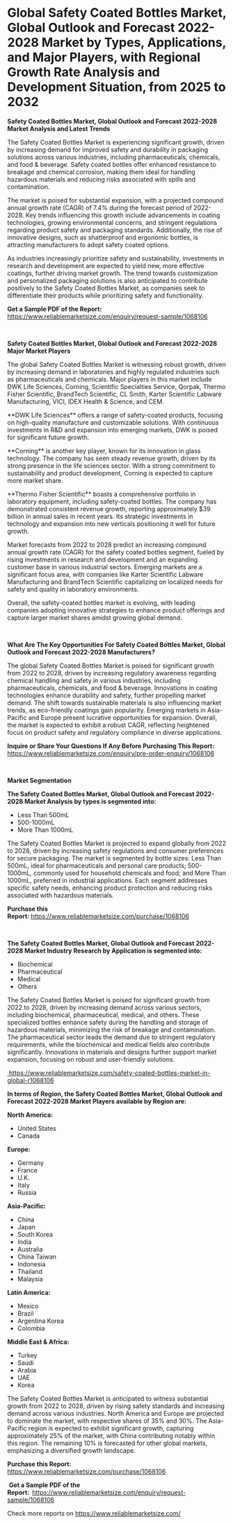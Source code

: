 <p><h1>Global Safety Coated Bottles Market, Global Outlook and Forecast 2022-2028 Market by Types, Applications, and Major Players, with Regional Growth Rate Analysis and Development Situation, from 2025 to 2032</h1></p><p><strong>Safety Coated Bottles Market, Global Outlook and Forecast 2022-2028 Market Analysis and Latest Trends</strong></p>
<p><p>The Safety Coated Bottles Market is experiencing significant growth, driven by increasing demand for improved safety and durability in packaging solutions across various industries, including pharmaceuticals, chemicals, and food & beverage. Safety coated bottles offer enhanced resistance to breakage and chemical corrosion, making them ideal for handling hazardous materials and reducing risks associated with spills and contamination. </p><p>The market is poised for substantial expansion, with a projected compound annual growth rate (CAGR) of 7.4% during the forecast period of 2022-2028. Key trends influencing this growth include advancements in coating technologies, growing environmental concerns, and stringent regulations regarding product safety and packaging standards. Additionally, the rise of innovative designs, such as shatterproof and ergonomic bottles, is attracting manufacturers to adopt safety coated options.</p><p>As industries increasingly prioritize safety and sustainability, investments in research and development are expected to yield new, more effective coatings, further driving market growth. The trend towards customization and personalized packaging solutions is also anticipated to contribute positively to the Safety Coated Bottles Market, as companies seek to differentiate their products while prioritizing safety and functionality.</p></p>
<p><strong>Get a Sample PDF of the Report:&nbsp;</strong> <a href="https://www.reliablemarketsize.com/enquiry/request-sample/1068106?utm_campaign=3169&utm_medium=2&utm_source=Github&utm_content=ia&utm_term=21032025&utm_id=safety-coated-bottles-market-global-outlook-and-forecast-2022-2028">https://www.reliablemarketsize.com/enquiry/request-sample/1068106</a></p>
<p>&nbsp;</p>
<p><strong>Safety Coated Bottles Market, Global Outlook and Forecast 2022-2028 Major Market Players</strong></p>
<p><p>The global Safety Coated Bottles Market is witnessing robust growth, driven by increasing demand in laboratories and highly regulated industries such as pharmaceuticals and chemicals. Major players in this market include DWK Life Sciences, Corning, Scientific Specialties Service, Qorpak, Thermo Fisher Scientific, BrandTech Scientific, CL Smith, Karter Scientific Labware Manufacturing, VICI, IDEX Health & Science, and CEM.</p><p>**DWK Life Sciences** offers a range of safety-coated products, focusing on high-quality manufacture and customizable solutions. With continuous investments in R&D and expansion into emerging markets, DWK is poised for significant future growth.</p><p>**Corning** is another key player, known for its innovation in glass technology. The company has seen steady revenue growth, driven by its strong presence in the life sciences sector. With a strong commitment to sustainability and product development, Corning is expected to capture more market share.</p><p>**Thermo Fisher Scientific** boasts a comprehensive portfolio in laboratory equipment, including safety-coated bottles. The company has demonstrated consistent revenue growth, reporting approximately $39 billion in annual sales in recent years. Its strategic investments in technology and expansion into new verticals positioning it well for future growth.</p><p>Market forecasts from 2022 to 2028 predict an increasing compound annual growth rate (CAGR) for the safety coated bottles segment, fueled by rising investments in research and development and an expanding customer base in various industrial sectors. Emerging markets are a significant focus area, with companies like Karter Scientific Labware Manufacturing and BrandTech Scientific capitalizing on localized needs for safety and quality in laboratory environments.</p><p>Overall, the safety-coated bottles market is evolving, with leading companies adopting innovative strategies to enhance product offerings and capture larger market shares amidst growing global demand.</p></p>
<p>&nbsp;</p>
<p><strong>What Are The Key Opportunities For Safety Coated Bottles Market, Global Outlook and Forecast 2022-2028 Manufacturers?</strong></p>
<p><p>The global Safety Coated Bottles Market is poised for significant growth from 2022 to 2028, driven by increasing regulatory awareness regarding chemical handling and safety in various industries, including pharmaceuticals, chemicals, and food & beverage. Innovations in coating technologies enhance durability and safety, further propelling market demand. The shift towards sustainable materials is also influencing market trends, as eco-friendly coatings gain popularity. Emerging markets in Asia-Pacific and Europe present lucrative opportunities for expansion. Overall, the market is expected to exhibit a robust CAGR, reflecting heightened focus on product safety and regulatory compliance in diverse applications.</p></p>
<p><strong>Inquire or Share Your Questions If Any Before Purchasing This Report:</strong> <a href="https://www.reliablemarketsize.com/enquiry/pre-order-enquiry/1068106?utm_campaign=3169&utm_medium=2&utm_source=Github&utm_content=ia&utm_term=21032025&utm_id=safety-coated-bottles-market-global-outlook-and-forecast-2022-2028">https://www.reliablemarketsize.com/enquiry/pre-order-enquiry/1068106</a></p>
<p>&nbsp;</p>
<p><strong>Market Segmentation</strong></p>
<p><strong>The Safety Coated Bottles Market, Global Outlook and Forecast 2022-2028 Market Analysis by types is segmented into:</strong></p>
<p><ul><li>Less Than 500mL</li><li>500-1000mL</li><li>More Than 1000mL</li></ul></p>
<p><p>The Safety Coated Bottles Market is projected to expand globally from 2022 to 2028, driven by increasing safety regulations and consumer preferences for secure packaging. The market is segmented by bottle sizes: Less Than 500mL, ideal for pharmaceuticals and personal care products; 500-1000mL, commonly used for household chemicals and food; and More Than 1000mL, preferred in industrial applications. Each segment addresses specific safety needs, enhancing product protection and reducing risks associated with hazardous materials.</p></p>
<p><strong>Purchase this Report:&nbsp;</strong><a href="https://www.reliablemarketsize.com/purchase/1068106?utm_campaign=3169&utm_medium=2&utm_source=Github&utm_content=ia&utm_term=21032025&utm_id=safety-coated-bottles-market-global-outlook-and-forecast-2022-2028">https://www.reliablemarketsize.com/purchase/1068106</a></p>
<p>&nbsp;</p>
<p><strong>The Safety Coated Bottles Market, Global Outlook and Forecast 2022-2028 Market Industry Research by Application is segmented into:</strong></p>
<p><ul><li>Biochemical</li><li>Pharmaceutical</li><li>Medical</li><li>Others</li></ul></p>
<p><p>The Safety Coated Bottles Market is poised for significant growth from 2022 to 2028, driven by increasing demand across various sectors, including biochemical, pharmaceutical, medical, and others. These specialized bottles enhance safety during the handling and storage of hazardous materials, minimizing the risk of breakage and contamination. The pharmaceutical sector leads the demand due to stringent regulatory requirements, while the biochemical and medical fields also contribute significantly. Innovations in materials and designs further support market expansion, focusing on robust and user-friendly solutions.</p></p>
<p><a href="https://www.reliablemarketsize.com/safety-coated-bottles-market-in-global-r1068106?utm_campaign=3169&utm_medium=2&utm_source=Github&utm_content=ia&utm_term=21032025&utm_id=safety-coated-bottles-market-global-outlook-and-forecast-2022-2028">&nbsp;https://www.reliablemarketsize.com/safety-coated-bottles-market-in-global-r1068106</a></p>
<p><strong>In terms of Region, the Safety Coated Bottles Market, Global Outlook and Forecast 2022-2028 Market Players available by Region are:</strong></p>
<p>
    <p> <strong> North America: </strong>
        <ul>
            <li>United States</li>
            <li>Canada</li>
        </ul>
        </p> 
    <p> <strong> Europe: </strong>
        <ul>
            <li>Germany</li>
            <li>France</li>
            <li>U.K.</li>
            <li>Italy</li>
            <li>Russia</li>
        </ul>
        </p> 
    <p> <strong> Asia-Pacific: </strong>
        <ul>
            <li>China</li>
            <li>Japan</li>
            <li>South Korea</li>
            <li>India</li>
            <li>Australia</li>
            <li>China Taiwan</li>
            <li>Indonesia</li>
            <li>Thailand</li>
            <li>Malaysia</li>
        </ul>
        </p> 
    <p> <strong> Latin America: </strong>
        <ul>
            <li>Mexico</li>
            <li>Brazil</li>
            <li>Argentina Korea</li>
            <li>Colombia</li>
        </ul>
        </p> 
    <p> <strong> Middle East & Africa: </strong>
        <ul>
            <li>Turkey</li>
            <li>Saudi</li>
            <li>Arabia</li>
            <li>UAE</li>
            <li>Korea</li>
        </ul>
    </p>
    </p>
<p><p>The Safety Coated Bottles Market is anticipated to witness substantial growth from 2022 to 2028, driven by rising safety standards and increasing demand across various industries. North America and Europe are projected to dominate the market, with respective shares of 35% and 30%. The Asia-Pacific region is expected to exhibit significant growth, capturing approximately 25% of the market, with China contributing notably within this region. The remaining 10% is forecasted for other global markets, emphasizing a diversified growth landscape.</p></p>
<p><strong>Purchase this Report: </strong><a href="https://www.reliablemarketsize.com/purchase/1068106?utm_campaign=3169&utm_medium=2&utm_source=Github&utm_content=ia&utm_term=21032025&utm_id=safety-coated-bottles-market-global-outlook-and-forecast-2022-2028">https://www.reliablemarketsize.com/purchase/1068106</a></p>
<p>&nbsp;<strong>Get a Sample PDF of the Report:&nbsp;&nbsp;</strong><a href="https://www.reliablemarketsize.com/enquiry/request-sample/1068106?utm_campaign=3169&utm_medium=2&utm_source=Github&utm_content=ia&utm_term=21032025&utm_id=safety-coated-bottles-market-global-outlook-and-forecast-2022-2028">https://www.reliablemarketsize.com/enquiry/request-sample/1068106</a></p>
<p><strong></strong></p>
<p>Check more reports on <a href="https://www.reliablemarketsize.com/?utm_campaign=3169&utm_medium=2&utm_source=Github&utm_content=ia&utm_term=21032025&utm_id=safety-coated-bottles-market-global-outlook-and-forecast-2022-2028">https://www.reliablemarketsize.com/</a></p>